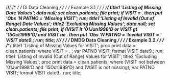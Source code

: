 /******************************/******************************/
/* */
/* DI Data Cleaning */
/* */
/* Example 3.1 */
/* */
/******************************/
title1 'Listing of Missing Date Values';
data _null_;
set clean.patients;
file print;
if VISIT = . then put 'Obs '_N_ PATNO = 'Missing VISIT';
run;
title1 'Listing of Invalid (Out of Range) Date Values';
title2 'Excluding Missing Values';
data _null_;
set clean.patients;
file print;
if (VISIT lt '01Jun1998'D or VISIT gt '15Oct1999'D) and VISIT ne . then
put 'Obs '_N_ PATNO = 'Invalid VISIT = ' VISIT date9.;
run;
title;
/******************************/******************************/
/* */
/* DMDQ Data Cleaning */
/* */
/* Example 3.2 */
/* */
/******************************/
title1 'Listing of Missing Values for VISIT';
proc print data = clean.patients;
where VISIT = . ;
var PATNO VISIT;
format VISIT date9.;
run;
title1 'Listing of Invalid (Out of Range) Values for VISIT';
title2 'Excluding Missing Values';
proc print data = clean.patients;
where (VISIT not between '01Jun1998'D and '15Oct1999'D)
and (VISIT is not missing);
var PATNO VISIT;
format VISIT date9.;
run;
title;
